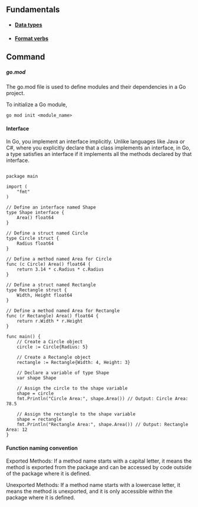 ## Fundamentals

* #### [Data types](Fundamentals/data_types.md)
* #### [Format verbs](Fundamentals/format_verbs.md)


## Command 
##### go.mod
The go.mod file is used to define modules and their dependencies in a Go project. 

To initialize a Go module, 
```
go mod init <module_name>
```

#### Interface
In Go, you implement an interface implicitly. Unlike languages like Java or C#, where you explicitly declare that a class implements an interface, in Go, a type satisfies an interface if it implements all the methods declared by that interface.
```

package main

import (
    "fmt"
)

// Define an interface named Shape
type Shape interface {
    Area() float64
}

// Define a struct named Circle
type Circle struct {
    Radius float64
}

// Define a method named Area for Circle
func (c Circle) Area() float64 {
    return 3.14 * c.Radius * c.Radius
}

// Define a struct named Rectangle
type Rectangle struct {
    Width, Height float64
}

// Define a method named Area for Rectangle
func (r Rectangle) Area() float64 {
    return r.Width * r.Height
}

func main() {
    // Create a Circle object
    circle := Circle{Radius: 5}

    // Create a Rectangle object
    rectangle := Rectangle{Width: 4, Height: 3}

    // Declare a variable of type Shape
    var shape Shape

    // Assign the circle to the shape variable
    shape = circle
    fmt.Println("Circle Area:", shape.Area()) // Output: Circle Area: 78.5

    // Assign the rectangle to the shape variable
    shape = rectangle
    fmt.Println("Rectangle Area:", shape.Area()) // Output: Rectangle Area: 12
}

```

#### Function naming convention

Exported Methods: If a method name starts with a capital letter, it means the method is exported from the package and can be accessed by code outside of the package where it is defined.

Unexported Methods: If a method name starts with a lowercase letter, it means the method is unexported, and it is only accessible within the package where it is defined.
